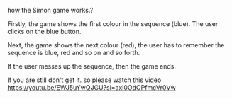 how the Simon game works.?

Firstly, the game shows the first colour in the sequence (blue). The user clicks on the blue button.

Next, the game shows the next colour (red), the user has to remember the sequence is blue, red and so on and so forth.

If the user messes up the sequence, then the game ends.



If you are still don't get it. so please watch this video 
https://youtu.be/EWJ5uYwQJGU?si=axl0OdOPfmcVr0Vw
